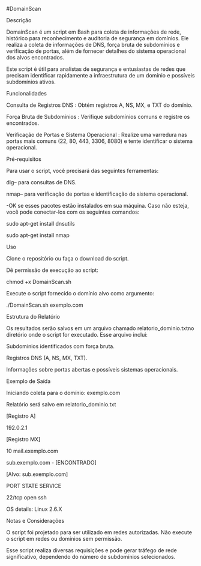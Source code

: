 #DomainScan


Descrição

DomainScan é um script em Bash para coleta de informações de rede, histórico para reconhecimento e auditoria de segurança em domínios. 
Ele realiza a coleta de informações de DNS, força bruta de subdomínios e verificação de portas, além de fornecer detalhes do sistema operacional dos alvos encontrados.

Este script é útil para analistas de segurança e entusiastas de redes que precisam identificar rapidamente a infraestrutura de um domínio e possíveis subdomínios ativos.


Funcionalidades

Consulta de Registros DNS : Obtém registros A, NS, MX, e TXT do domínio.

Força Bruta de Subdomínios : Verifique subdomínios comuns e registre os encontrados.

Verificação de Portas e Sistema Operacional : Realize uma varredura nas portas mais comuns (22, 80, 443, 3306, 8080) e tente identificar o sistema operacional.


Pré-requisitos

Para usar o script, você precisará das seguintes ferramentas:

dig– para consultas de DNS.

nmap– para verificação de portas e identificação de sistema operacional.


-OK se esses pacotes estão instalados em sua máquina. Caso não esteja, você pode conectar-los com os seguintes comandos:

sudo apt-get install dnsutils

sudo apt-get install nmap


Uso


Clone o repositório ou faça o download do script.


Dê permissão de execução ao script:

chmod +x DomainScan.sh


Execute o script fornecido o domínio alvo como argumento:

./DomainScan.sh exemplo.com


Estrutura do Relatório


Os resultados serão salvos em um arquivo chamado relatorio_dominio.txtno diretório onde o script for executado. Esse arquivo inclui:

Subdomínios identificados com força bruta.

Registros DNS (A, NS, MX, TXT).

Informações sobre portas abertas e possíveis sistemas operacionais.



Exemplo de Saída

Iniciando coleta para o domínio: exemplo.com

Relatório será salvo em relatorio_dominio.txt


[Registro A]

192.0.2.1

[Registro MX]

10 mail.exemplo.com


sub.exemplo.com - [ENCONTRADO]


[Alvo: sub.exemplo.com]


PORT   STATE SERVICE

22/tcp open  ssh

OS details: Linux 2.6.X


Notas e Considerações

O script foi projetado para ser utilizado em redes autorizadas. Não execute o script em redes ou domínios sem permissão.

Esse script realiza diversas requisições e pode gerar tráfego de rede significativo, dependendo do número de subdomínios selecionados.
